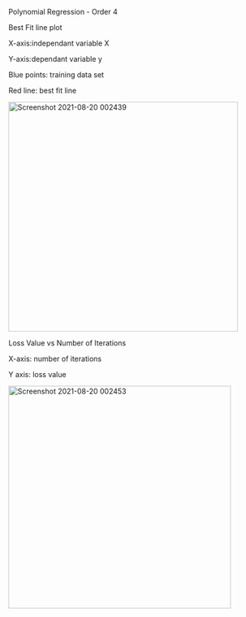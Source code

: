 Polynomial Regression - Order 4

Best Fit line plot

X-axis:independant variable X

Y-axis:dependant variable y

Blue points: training data set

Red line: best fit line

<img width="452" alt="Screenshot 2021-08-20 002439" src="https://user-images.githubusercontent.com/84333538/130127958-647768cc-ed76-4066-b926-d8b066eaa84d.png">

Loss Value vs Number of Iterations

X-axis: number of iterations

Y axis: loss value

<img width="438" alt="Screenshot 2021-08-20 002453" src="https://user-images.githubusercontent.com/84333538/130127977-a1787fd7-ce33-4a5e-8ae6-a45c69c531e4.png">

